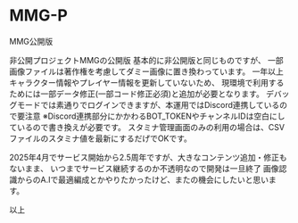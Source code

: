 # MMG-P
MMG公開版

非公開プロジェクトMMGの公開版 基本的に非公開版と同じものですが、
一部画像ファイルは著作権を考慮してダミー画像に置き換わっています。
一年以上キャラクター情報やプレイヤー情報を更新していないため、
現環境で利用するためには一部データ修正(一部コード修正必須)と追加が必要となります。
デバッグモードでは素通りでログインできますが、本運用ではDiscord連携しているので要注意
※Discord連携部分にかかわるBOT_TOKENやチャンネルIDは空白にしているので書き換えが必要です。
スタミナ管理画面のみの利用の場合は、CSVファイルのスタミナ値を最新にするだげでOKです。

2025年4月でサービス開始から2.5周年ですが、大きなコンテンツ追加・修正もないまま、 
いつまでサービス継続するのか不透明なので開発は一旦終了
画像認識からのA.Iで最適編成とかやりたかったけど、またの機会にしたいと思います。

以上
